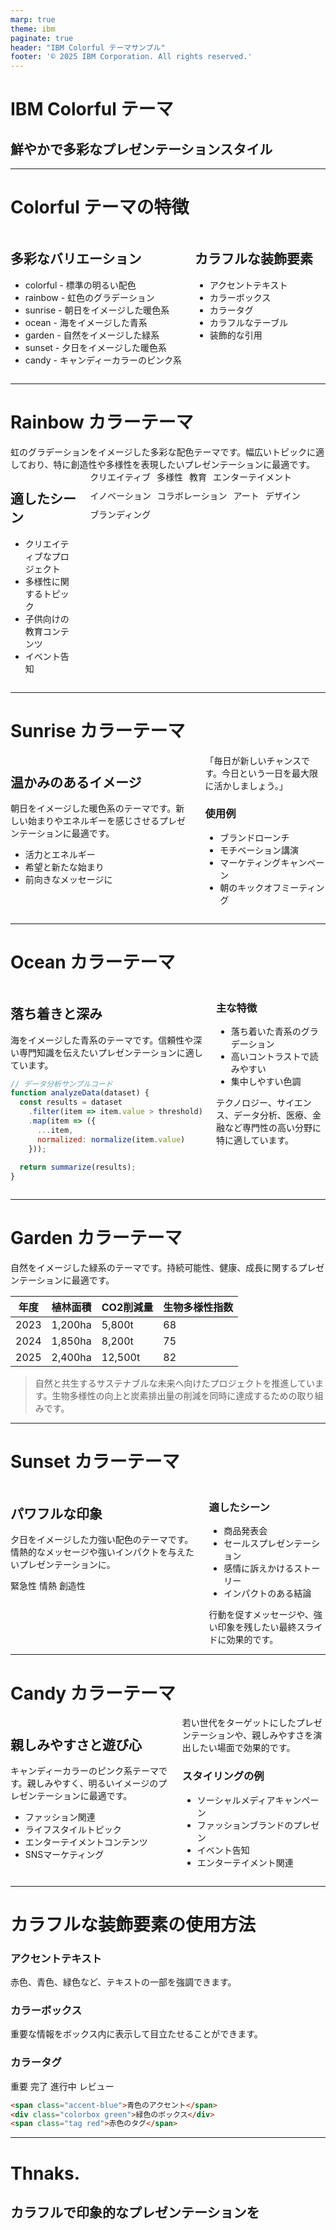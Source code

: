 ```yaml
---
marp: true
theme: ibm
paginate: true
header: "IBM Colorful テーマサンプル"
footer: '© 2025 IBM Corporation. All rights reserved.'
---
```


<!-- _class: lead colorful -->
# IBM Colorful テーマ
## 鮮やかで多彩なプレゼンテーションスタイル

---

<!-- _class: colorful -->
# Colorful テーマの特徴

<div class="columns">
<div>

## 多彩なバリエーション
- <span class="accent-blue">colorful</span> - 標準の明るい配色
- <span class="accent-indigo">rainbow</span> - 虹色のグラデーション
- <span class="accent-red">sunrise</span> - 朝日をイメージした暖色系
- <span class="accent-teal">ocean</span> - 海をイメージした青系
- <span class="accent-green">garden</span> - 自然をイメージした緑系
- <span class="accent-orange">sunset</span> - 夕日をイメージした暖色系
- <span class="accent-magenta">candy</span> - キャンディーカラーのピンク系

</div>
<div>

## カラフルな装飾要素
- アクセントテキスト
- カラーボックス
- カラータグ
- カラフルなテーブル
- 装飾的な引用

</div>
</div>

---

<!-- _class: rainbow -->
# Rainbow カラーテーマ

<div class="colorbox indigo">
虹のグラデーションをイメージした多彩な配色テーマです。幅広いトピックに適しており、特に創造性や多様性を表現したいプレゼンテーションに最適です。
</div>

<div class="columns">
<div>

## 適したシーン
- クリエイティブなプロジェクト
- 多様性に関するトピック
- 子供向けの教育コンテンツ
- イベント告知

</div>
<div>

<div style="display: flex; flex-wrap: wrap; gap: 10px;">
<span class="tag red">クリエイティブ</span>
<span class="tag orange">多様性</span>
<span class="tag yellow">教育</span>
<span class="tag green">エンターテイメント</span>
<span class="tag teal">イノベーション</span>
<span class="tag blue">コラボレーション</span>
<span class="tag indigo">アート</span>
<span class="tag purple">デザイン</span>
<span class="tag magenta">ブランディング</span>
</div>

</div>
</div>

---

<!-- _class: sunrise -->
# Sunrise カラーテーマ

<div class="columns">
<div>

## 温かみのあるイメージ
朝日をイメージした暖色系のテーマです。新しい始まりやエネルギーを感じさせるプレゼンテーションに最適です。

- <span class="accent-red">活力</span>と<span class="accent-orange">エネルギー</span>
- <span class="accent-yellow">希望</span>と<span class="accent-orange">新たな始まり</span>
- 前向きなメッセージに

</div>
<div>

<div class="colorbox orange">
「毎日が新しいチャンスです。今日という一日を最大限に活かしましょう。」
</div>

### 使用例
- ブランドローンチ
- モチベーション講演
- マーケティングキャンペーン
- 朝のキックオフミーティング

</div>
</div>

---

<!-- _class: ocean -->
# Ocean カラーテーマ

<div class="columns">
<div>

## 落ち着きと深み
海をイメージした青系のテーマです。信頼性や深い専門知識を伝えたいプレゼンテーションに適しています。

```javascript
// データ分析サンプルコード
function analyzeData(dataset) {
  const results = dataset
    .filter(item => item.value > threshold)
    .map(item => ({
      ...item,
      normalized: normalize(item.value)
    }));
  
  return summarize(results);
}
```

</div>
<div>

### 主な特徴
- 落ち着いた青系のグラデーション
- 高いコントラストで読みやすい
- 集中しやすい色調

<div class="colorbox teal">
テクノロジー、サイエンス、データ分析、医療、金融など専門性の高い分野に特に適しています。
</div>

</div>
</div>

---

<!-- _class: garden -->
# Garden カラーテーマ

<div class="colorbox green">
自然をイメージした緑系のテーマです。持続可能性、健康、成長に関するプレゼンテーションに最適です。
</div>

| 年度 | 植林面積 | CO2削減量 | 生物多様性指数 |
|-----|---------|---------|--------------|
| 2023 | 1,200ha | 5,800t  | 68           |
| 2024 | 1,850ha | 8,200t  | 75           |
| 2025 | 2,400ha | 12,500t | 82           |

> 自然と共生するサステナブルな未来へ向けたプロジェクトを推進しています。生物多様性の向上と炭素排出量の削減を同時に達成するための取り組みです。

---

<!-- _class: sunset -->
# Sunset カラーテーマ

<div class="columns">
<div>

## パワフルな印象
夕日をイメージした力強い配色のテーマです。情熱的なメッセージや強いインパクトを与えたいプレゼンテーションに。

<span class="tag red">緊急性</span>
<span class="tag orange">情熱</span>
<span class="tag purple">創造性</span>

</div>
<div>

### 適したシーン
- 商品発表会
- セールスプレゼンテーション
- 感情に訴えかけるストーリー
- インパクトのある結論

<div class="colorbox red">
行動を促すメッセージや、強い印象を残したい最終スライドに効果的です。
</div>

</div>
</div>

---

<!-- _class: candy -->
# Candy カラーテーマ

<div class="columns">
<div>

## 親しみやすさと遊び心
キャンディーカラーのピンク系テーマです。親しみやすく、明るいイメージのプレゼンテーションに最適です。

- <span class="accent-magenta">ファッション</span>関連
- <span class="accent-pink">ライフスタイル</span>トピック
- <span class="accent-purple">エンターテイメント</span>コンテンツ
- <span class="accent-magenta">SNS</span>マーケティング

</div>
<div>

<div class="colorbox pink">
若い世代をターゲットにしたプレゼンテーションや、親しみやすさを演出したい場面で効果的です。
</div>

### スタイリングの例
- ソーシャルメディアキャンペーン
- ファッションブランドのプレゼン
- イベント告知
- エンターテイメント関連

</div>
</div>

---

<!-- _class: tinytext  -->

# カラフルな装飾要素の使用方法

### アクセントテキスト
<span class="accent-red">赤色</span>、<span class="accent-blue">青色</span>、<span class="accent-green">緑色</span>など、テキストの一部を強調できます。

### カラーボックス
<div class="colorbox blue">
  重要な情報をボックス内に表示して目立たせることができます。
</div>

### カラータグ
<span class="tag red">重要</span> <span class="tag green">完了</span> <span class="tag yellow">進行中</span> <span class="tag blue">レビュー</span>

```markdown
<span class="accent-blue">青色のアクセント</span>
<div class="colorbox green">緑色のボックス</div>
<span class="tag red">赤色のタグ</span>
```

---

<!-- _class: lead rainbow -->
# Thnaks.

## カラフルで印象的なプレゼンテーションを

